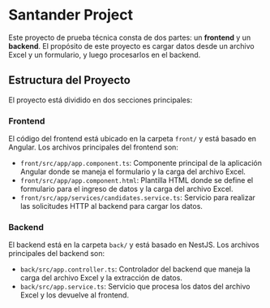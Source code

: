 # Santander Project

Este proyecto de prueba técnica consta de dos partes: un **frontend** y un **backend**. El propósito de este proyecto es cargar datos desde un archivo Excel y un formulario, y luego procesarlos en el backend.

## Estructura del Proyecto

El proyecto está dividido en dos secciones principales:

### Frontend

El código del frontend está ubicado en la carpeta `front/` y está basado en Angular. Los archivos principales del frontend son:

- `front/src/app/app.component.ts`: Componente principal de la aplicación Angular donde se maneja el formulario y la carga del archivo Excel.
- `front/src/app/app.component.html`: Plantilla HTML donde se define el formulario para el ingreso de datos y la carga del archivo Excel.
- `front/src/app/services/candidates.service.ts`: Servicio para realizar las solicitudes HTTP al backend para cargar los datos.

### Backend

El backend está en la carpeta `back/` y está basado en NestJS. Los archivos principales del backend son:

- `back/src/app.controller.ts`: Controlador del backend que maneja la carga del archivo Excel y la extracción de datos.
- `back/src/app.service.ts`: Servicio que procesa los datos del archivo Excel y los devuelve al frontend.
